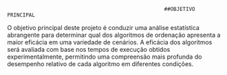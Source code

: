                                                        ##OBJETIVO PRINCIPAL


O objetivo principal deste projeto é conduzir uma análise estatística abrangente para determinar qual dos algoritmos de ordenação apresenta a maior eficácia em uma variedade de cenários. A eficácia dos algoritmos será avaliada com base nos tempos de execução obtidos experimentalmente, permitindo uma compreensão mais profunda do desempenho relativo de cada algoritmo em diferentes condições.
